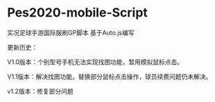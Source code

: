 # Pes2020-mobile-Script
实况足球手游国际服刷GP脚本 基于Auto.js编写

更新历史：

V1.0版本：个别型号手机无法实现找图功能，暂用模拟鼠标点击。

V1.1版本：解决找图功能，替换部分鼠标点击操作，球员续费问题仍未解决。

v1.2版本：修复部分问题